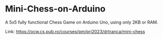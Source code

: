# Mini-Chess-on-Arduino
A 5x5 fully functional Chess Game on Arduino Uno, using only 2KB or RAM.

Link: https://ocw.cs.pub.ro/courses/pm/prj2023/drtranca/mini-chess

